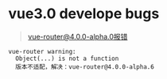# vue3.0 develope bugs
> vue-router@4.0.0-alpha.0报错
```
vue-router warning:
  Object(...) is not a function
  版本不适配，解决：vue-router@4.0.0-alpha.6
```